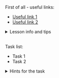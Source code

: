 First of all - useful links:

- [Useful link 1](https://link.org/)
- [Useful link 2](https://link.org/)

<details><summary>Lesson info and tips</summary>
<pre>
  Put here some info
</pre>
</details>
<br>

Task list:
- Task 1
- Task 2

<details><summary>Hints for the task</summary>
<pre>
<strong>Task 1:</strong>
  $ cmd1
  $ echo ${string:7:3}
<br>
<strong>Task 2:</strong>
  $ echo ${#string}
  $ string=
</pre>
</details>

